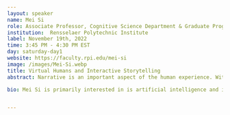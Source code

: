 ```yaml
---
layout: speaker
name: Mei Si
role: Associate Professor, Cognitive Science Department & Graduate Program Director for Critical Game Design
institution:  Rensselaer Polytechnic Institute
label: November 19th, 2022
time: 3:45 PM - 4:30 PM EST
day: saturday-day1
website: https://faculty.rpi.edu/mei-si
image: /images/Mei-Si.webp
title: Virtual Humans and Interactive Storytelling
abstract: Narrative is an important aspect of the human experience. With the rapid advancement of computer technologies in recent years, virtual environments are becoming increasingly capable of providing a vivid, fictional world in which users can immerse and interact with virtual humans controlled by other users or by an AI system. Game designers have been looking into ways to use rich characters and narratives to engage the player. Virtual humans and social robots have also been widely used for training and pedagogical purposes, ranging from math and physics tutoring to language and social skills training. My research seeks to develop automated procedures for driving conversational agents’ verbal and nonverbal behaviors. In this talk, I will discuss AI techniques for creating virtual humans and interactive stories. The talk will focus on how different technologies can be applied to model virtual humans with personalities, emotions, and a theory of mind. I will also discuss the challenges and different approaches to creating interactive stories. 

bio: Mei Si is primarily interested in is artificial intelligence and its application in virtual and mixed realities. In particular, her research concentrates on computer-aided interactive narratives, embodied conversational agents and pervasive user interface, elements that make virtual environments more engaging and effective. Si has been using her research to develop virtual environments and intelligent conversational agents for serious games. In one example of her work, Si helped to develop the Tactical Language Training System, a large-scale (six to twelve scenes each for three languages) award-winning project funded by the U.S. military for rapid language and culture training. The system has been used by thousands of military personnel. Her recently published work includes "D.V. Modeling Appraisal in Theory of Mind Reasoning” in the Journal of Agents and Multi-Agent Systems, and book chapters "Virtual Interactive Interventions for Reducing Risky Sex - Adaptations, Integrations, and Innovations" in  Interactive Health Communication Technologies - Promising Strategies for Health Behavior, and “Modeling Theory of Mind and Cognitive Appraisal with Decision-Theoretic Agents” in Social emotions in nature and artifact - Emotions in human and human-computer interaction.


---
```

